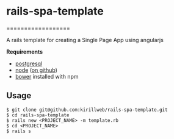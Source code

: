 # rails-spa-template
==================

A rails template for creating a Single Page App using angularjs

**Requirements**
* [postgresql](http://www.postgresql.org/)
* [node](http://nodejs.org) ([on github](https://github.com/joyent/node))
* [bower](https://github.com/bower/bower) installed with npm

## Usage
    $ git clone git@github.com:kirillweb/rails-spa-template.git
    $ cd rails-spa-template
    $ rails new <PROJECT_NAME> -m template.rb
    $ cd <PROJECT_NAME>
    $ rails s